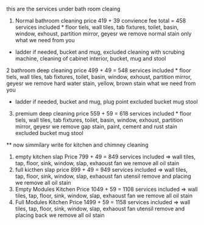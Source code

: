 this are the services under bath room cleaing 
1. Normal bathroom cleaning
price 419 + 39 convience fee total = 458
services included * floor tiels, wall tiles, tab fixtures, toilet, basin, window, exhoust, partition mirror, geyesr
we remove normal stain only
what we need from you 
* ladder if needed, bucket and mug, 
excluded cleaning with scrubing machine, cleaning of cabinet interior, bucket, mug and stool

2 bathroom deep cleaning 
price 499 + 49 = 548
services included * floor tiels, wall tiles, tab fixtures, toilet, basin, window, exhoust, partition mirror, geyesr
we remove hard water stain, yellow, brown stain
what we need from you 
* ladder if needed, bucket and mug, plug point
excluded bucket mug stool

3. premium deep cleaning 
price 559 + 59 = 618
services included * floor tiels, wall tiles, tab fixtures, toilet, basin, window, exhoust, partition mirror, geyesr
we remove gap stain, paint, cement and rust stain
excluded bucket mug stool

** now simmilary write for kitchen and chimney cleaning
1. empty kitchen slap
Price 799 + 49 = 849
services included => wall tiles, tap, floor, sink, window, slap, exhaoust fan
we remove all oil stain
2. full kicthen slap 
price 899 + 49 = 949
services included => wall tiles, tap, floor, sink, window, slap, exhaoust fan
utensil remove and placing 
we remove all oil stain
3. Empty Modules Kitchen 
Price 1049 + 59 = 1108
services included => wall tiles, tap, floor, sink, window, slap, exhaoust fan
we remove all oil stain
4. Full Modules Kitchen
Price 1499 + 59 = 1158
services included => wall tiles, tap, floor, sink, window, slap, exhaoust fan
utensil remove and placing back
we remove all oil stain
